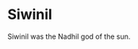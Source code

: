 # Siwinil

<meta property="og:description" content="Siwinil was the Nadhil god of the sun.">

Siwinil was the Nadhil god of the sun.